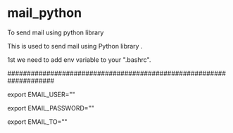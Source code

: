 # mail_python
To send mail using python library 


This is used to send mail using Python library . 


1st we need to add env variable to your ".bashrc".


####################################################################

export EMAIL_USER="<Mail ID From>"

export EMAIL_PASSWORD="<Create app password on your gmail account and paste here.>"

export EMAIL_TO="<To address>"
